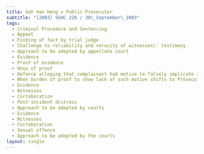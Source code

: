 ```yaml
---
title: Goh Han Heng v Public Prosecutor
subtitle: "[2003] SGHC 226 / 30\_September\_2003"
tags:
  - Criminal Procedure and Sentencing
  - Appeal
  - Finding of fact by trial judge
  - Challenge to reliability and veracity of witnesses\' testimony
  - Approach to be adopted by appellate court
  - Evidence
  - Proof of evidence
  - Onus of proof
  - Defence alleging that complainant had motive to falsely implicate accused
  - When burden of proof to show lack of such motive shifts to Prosecution
  - Evidence
  - Witnesses
  - Corroboration
  - Post-incident distress
  - Approach to be adopted by courts
  - Evidence
  - Witnesses
  - Corroboration
  - Sexual offence
  - Approach to be adopted by the courts
layout: single
---
```


